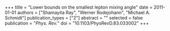 +++
title = "Lower bounds on the smallest lepton mixing angle"
date = 2011-01-01
authors = ["Shamayita Ray", "Werner Rodejohann", "Michael A. Schmidt"]
publication_types = ["2"]
abstract = ""
selected = false
publication = "*Phys. Rev.*"
doi = "10.1103/PhysRevD.83.033002"
+++


